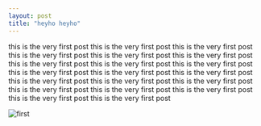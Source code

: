 ```yaml
---
layout: post
title: "heyho heyho"
---
```


this is the very first post
this is the very first post
this is the very first post
this is the very first post
this is the very first post
this is the very first post
this is the very first post
this is the very first post
this is the very first post
this is the very first post
this is the very first post
this is the very first post
this is the very first post
this is the very first post
this is the very first post
this is the very first post
this is the very first post
this is the very first post
this is the very first post
this is the very first post

![first](https://user-images.githubusercontent.com/22764339/155147610-a60620d3-cd40-4815-9d75-10e1289b9d22.jpg)
